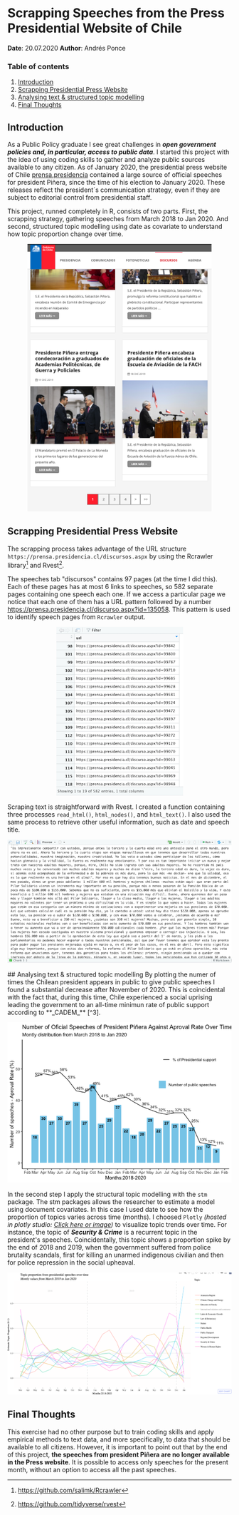# Scrapping Speeches from the Press Presidential Website of Chile #
**Date**:  20.07.2020
**Author**: Andrés Ponce

### Table of contents
1. [Introduction](#introduction)
2. [Scrapping Presidential Press Website](#paragraph1)
3. [Analysing text & structured topic modelling](#paragraph2)
4. [Final Thoughts](#paragraph3)

## Introduction <a name="introduction"></a>
As a Public Policy graduate I see great challenges in **_open government policies and, in particular, access to public data_**. I started this project with the idea of using coding skills to gather and analyze public sources available to any citizen. As of January 2020, the presidential press website of Chile [prensa.presidencia](https://prensa.presidencia.cl/discursos.aspx) contained a large source of official speeches for president Piñera, since the time of his election to January 2020. These releases reflect the president´s communication strategy, even if they are subject to editorial control from presidential staff.

This project, runned completely in R, consists of two parts. First, the scrapping strategy, gathering speeches from March 2018 to Jan 2020. And second, structured topic modelling using date as covariate to understand how topic proportion change over time.  

<p align="center">
<img src="/assets/Screenshot%202020-07-19%20at%2012.13.08.png" height="600">
</p>

## Scrapping Presidential Press Website <a name="paragraph1"></a>
The scrapping process takes advantage of the URL structure `https://prensa.presidencia.cl/discursos.aspx` by using the Rcrawler library[^1] and Rvest[^2].

The speeches tab "discursos" contains 97 pages (at the time I did this). Each of these pages has at most 6 links to speeches, so 582 separate pages containing one speech each one. If we access a particular page we notice that each one of them has a URL pattern followed by a number https://prensa.presidencia.cl/discurso.aspx?id=135058. This pattern is used to identify speech pages from `Rcrawler` output.

<p align="center">
<img src="/assets/Lists of urls.png">
</p>

Scraping text is straightforward with Rvest. I created a function containing three processes `read_html()`, `html_nodes()`, and `html_text()`. I also used the same process to retrieve other useful information, such as date and speech title.

<p align="center">
<img src="/assets/speech.png">
</p>  
## Analysing text & structured topic modelling <a name="paragraph2"></a>
By plotting the numer of times the Chilean president appears in public to give public speeches I found a substantial decrease after November of 2020. This is coincidental with the fact that, during this time, Chile experienced a social uprising leading the government to an all-time minimun rate of public support according to **_CADEM_** [^3].

<p align="center">
<img src="/assets/graph1.png">
</p>  

In the second step I apply the structural topic modelling with the `stm` package. The stm packages allows the researcher to estimate a model using document covariates. In this case I used date to see how the proportion of topics varies across time (months). I choosed `Plotly` _(hosted in plotly studio: [Click here or image](https://chart-studio.plotly.com/~Andres1986/1.embed?share_key=hkHUmY5lfL9zZc8nYvfVga))_ to visualize topic trends over time. For instance, the topic of **_Security & Crime_** is a recurrent topic in the president's speeches. Coincidentally, this topic shows a proportion spike by the end of 2018 and 2019, when the government suffered from police brutality scandals, first for killing an unarmed indigenous civilian and then for police repression in the social upheaval.    

<p align="center">
<img src="/assets/captura.png">
</p>  

## Final Thoughts <a name="paragraph3"></a>

This exercise had no other purpose but to train coding skills and apply empirical methods to text data, and more specifically, to data that should be available to all citizens. However, it is important to point out that by the end of this project, **the speeches from president Piñera are no longer available in the Press website**. It is possible to access only speeches for the present month, without an option to access all the past speeches.

[^1]: https://github.com/salimk/Rcrawler

[^2]: https://github.com/tidyverse/rvest

[^3]: https://www.cadem.cl/
